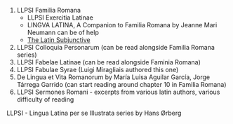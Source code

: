 1. LLPSI Familia Romana
   * LLPSI Exercitia Latinae
   * LINGVA LATINA, A Companion to Familia Romana by Jeanne Mari Neumann can be of help
   * [The Latin Subjunctive](https://yewtu.be/playlist?list=PL42936A02D64071E3)
2. LLPSI Colloquia Personarum (can be read alongside Familia Romana series)
3. LLPSI Fabelae Latinae (can be read alongside Faminia Romana)
4. LLPSI Fabulae Syrae (Luigi Miragliais authored this one)  
5. De Lingua et Vita Romanorum by María Luisa Aguilar García, Jorge Tárrega Garrido (can start reading around chapter 10 in Familia Romana)
6. LLPSI Sermones Romani - excerpts from various latin authors, various difficulty of reading

LLPSI - Lingua Latina per se Illustrata series by Hans Ørberg

